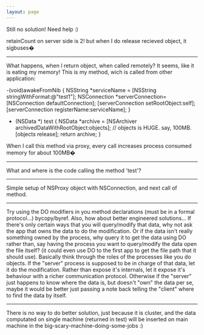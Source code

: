 ```yaml
---
layout: page
---
```


Still no solution! Need help :)

retainCount on server side is 2! but when I do release recieved object, it sigbuses�

----

What happens, when I return object, when called remotely?
It seems, like it is eating my memory!
This is my method, wich is called from other application:
    
-(void)awakeFromNib
{
    NSString *serviceName = [NSString stringWithFormat:@"test1"];
    NSConnection *serverConnection=[NSConnection defaultConnection];
    [serverConnection setRootObject:self];
    [serverConnection registerName:serviceName];
}

- (NSData *) test
{
	NSData *archive = [NSArchiver archivedDataWithRootObject:objects]; // objects is HUGE. say, 100MB.
	[objects release];
	return archive;
}


When I call this method via proxy, every call increases process consumed memory for about 100MB�

----

What and where is the code calling the method 'test'?

----

Simple setup of NSProxy object with NSConnection, and next call of method.

----

Try using the DO modifiers in you method declarations (must be in a formal protocol...) bycopy/byref. Also, how about better engineered solutions... If there's only certain ways that you will query/modify that data, why not ask the app that owns the data to do the modification.  Or if the data isn't really something owned by the process, why query it to get the data using DO rather than, say having the process you want to query/modify the data open the file itself? (it could even use DO to the first app to get the file path that it should use).  Basically think through the roles of the processes like you do objects.  If the "server" process is supposed to be in charge of that data, let it do the modification.  Rather than expose it's internals, let it expose it's behaviour with a richer communication protocol.  Otherwise if the "server" just happens to know where the data is, but doesn't "own" the data per se, maybe it would be better just passing a note back telling the "client" where to find the data by itself.

----

There is no way to do better solution, just because it is cluster, and the data computated on single machine (returned in test) will be inserted on main machine in the big-scary-machine-doing-some-jobs :)

